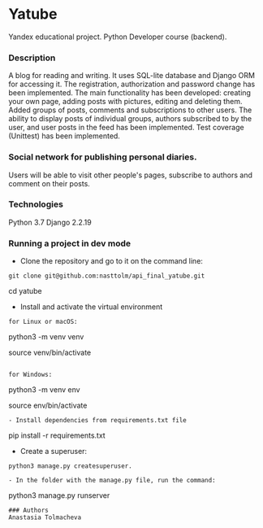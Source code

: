# Yatube
Yandex educational project. Python Developer course (backend).
### Description
A blog for reading and writing. It uses SQL-lite database and Django ORM for accessing it. The registration, authorization and password change has been implemented.
The main functionality has been developed: creating your own page, adding posts with pictures,
editing and deleting them. Added groups of posts, comments and subscriptions to other users. The ability to display posts of individual groups, authors subscribed to by the user, 
and user posts in the feed has been implemented. Test coverage (Unittest) has been implemented.
### Social network for publishing personal diaries.
Users will be able to visit other people's pages, subscribe to authors and comment on their posts.
### Technologies
Python 3.7
Django 2.2.19
### Running a project in dev mode
- Clone the repository and go to it on the command line:
```
git clone git@github.com:nasttolm/api_final_yatube.git
```
cd yatube

- Install and activate the virtual environment
```
for Linux or macOS:
```
python3 -m venv venv

source venv/bin/activate
```

for Windows:
```
python3 -m venv env

source env/bin/activate
```
- Install dependencies from requirements.txt file
```
pip install -r requirements.txt

- Create a superuser:
```
python3 manage.py createsuperuser.

- In the folder with the manage.py file, run the command:
```
python3 manage.py runserver
```
### Authors
Anastasia Tolmacheva
